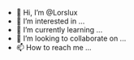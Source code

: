 - 👋 Hi, I’m @Lorslux
- 👀 I’m interested in ...
- 🌱 I’m currently learning ...
- 💞️ I’m looking to collaborate on ...
- 📫 How to reach me ...

<!---
Lorslux/Lorslux is a ✨ special ✨ repository because its `README.md` (this file) appears on your GitHub profile.
You can click the Preview link to take a look at your changes.
--->
